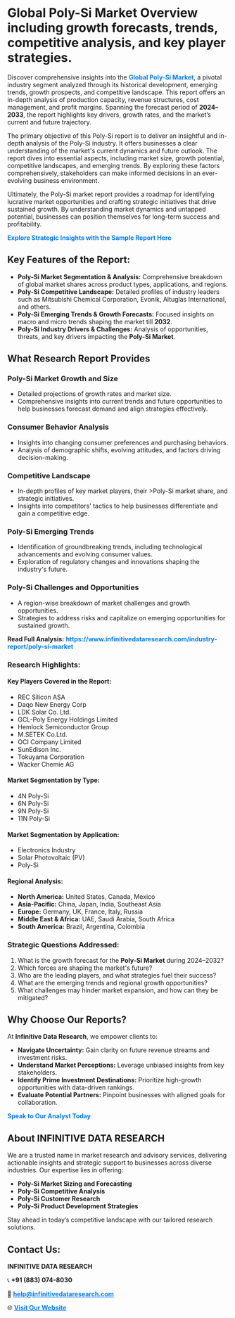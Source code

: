 <h1>Global Poly-Si Market Overview including growth forecasts, trends, competitive analysis, and key player strategies.</h1>
<p>
Discover comprehensive insights into the 
<a href="https://www.infinitivedataresearch.com/industry-report/poly-si-market" rel="dofollow" style="color: #007BFF; text-decoration: none;"><strong>Global Poly-Si Market</strong></a>, a pivotal industry segment analyzed through its historical development, emerging trends, growth prospects, and competitive landscape. This report offers an in-depth analysis of production capacity, revenue structures, cost management, and profit margins. Spanning the forecast period of <strong>2024–2033</strong>, the report highlights key drivers, growth rates, and the market’s current and future trajectory.
</p>
<p>
The primary objective of this Poly-Si report is to deliver an insightful and in-depth analysis of the Poly-Si industry. It offers businesses a clear understanding of the market's current dynamics and future outlook. The report dives into essential aspects, including market size, growth potential, competitive landscapes, and emerging trends. By exploring these factors comprehensively, stakeholders can make informed decisions in an ever-evolving business environment.
</p>
<p>
Ultimately, the Poly-Si market report provides a roadmap for identifying lucrative market opportunities and crafting strategic initiatives that drive sustained growth. By understanding market dynamics and untapped potential, businesses can position themselves for long-term success and profitability.
</p>
<p>
<a href="https://www.infinitivedataresearch.com/request-sample/reportId=102930" style="color: #007BFF; text-decoration: none;"><strong>Explore Strategic Insights with the Sample Report Here</strong></a>
</p>

<h2>Key Features of the Report:</h2>
<ul>
<li><strong>Poly-Si Market Segmentation & Analysis:</strong> Comprehensive breakdown of global market shares across product types, applications, and regions.</li>
<li><strong>Poly-Si Competitive Landscape:</strong> Detailed profiles of industry leaders such as Mitsubishi Chemical Corporation, Evonik, Altuglas International, and others.</li>
<li><strong>Poly-Si Emerging Trends & Growth Forecasts:</strong> Focused insights on macro and micro trends shaping the market till <strong>2032</strong>.</li>
<li><strong>Poly-Si Industry Drivers & Challenges:</strong> Analysis of opportunities, threats, and key drivers impacting the <strong>Poly-Si Market</strong>.</li>
</ul>

<h2>What Research Report Provides</h2>
<h3>Poly-Si Market Growth and Size</h3>
<ul>
<li>Detailed projections of growth rates and market size.</li>
<li>Comprehensive insights into current trends and future opportunities to help businesses forecast demand and align strategies effectively.</li>
</ul>

<h3>Consumer Behavior Analysis</h3>
<ul>
<li>Insights into changing consumer preferences and purchasing behaviors.</li>
<li>Analysis of demographic shifts, evolving attitudes, and factors driving decision-making.</li>
</ul>

<h3>Competitive Landscape</h3>
<ul>
<li>In-depth profiles of key market players, their >Poly-Si market share, and strategic initiatives.</li>
<li>Insights into competitors' tactics to help businesses differentiate and gain a competitive edge.</li>
</ul>

<h3>Poly-Si Emerging Trends</h3>
<ul>
<li>Identification of groundbreaking trends, including technological advancements and evolving consumer values.</li>
<li>Exploration of regulatory changes and innovations shaping the industry's future.</li>
</ul>

<h3>Poly-Si Challenges and Opportunities</h3>
<ul>
<li>A region-wise breakdown of market challenges and growth opportunities.</li>
<li>Strategies to address risks and capitalize on emerging opportunities for sustained growth.</li>
</ul>
<p><strong>Read Full Analysis:</strong> <a href="https://www.infinitivedataresearch.com/industry-report/poly-si-market" rel="dofollow" style="color: #007BFF; text-decoration: none;"><strong>https://www.infinitivedataresearch.com/industry-report/poly-si-market</strong></a></p>
<h3>Research Highlights:</h3>
<h4>Key Players Covered in the Report:</h4>
<ul><li>REC Silicon ASA</li><li>Daqo New Energy Corp</li><li>LDK Solar Co. Ltd.</li><li>GCL-Poly Energy Holdings Limited</li><li>Hemlock Semiconductor Group</li><li>M.SETEK Co.Ltd.</li><li>OCI Company Limited</li><li>SunEdison Inc.</li><li>Tokuyama Corporation</li><li>Wacker Chemie AG</li></ul>
<h4>Market Segmentation by Type:</h4>
<ul><li>4N Poly-Si</li><li>6N Poly-Si</li><li>9N Poly-Si</li><li>11N Poly-Si</li></ul>
<h4>Market Segmentation by Application:</h4>
<ul><li>Electronics Industry</li><li>Solar Photovoltaic (PV)</li><li>Poly-Si</li></ul>

<h4>Regional Analysis:</h4>
<ul>
<li><strong>North America:</strong> United States, Canada, Mexico</li>
<li><strong>Asia-Pacific:</strong> China, Japan, India, Southeast Asia</li>
<li><strong>Europe:</strong> Germany, UK, France, Italy, Russia</li>
<li><strong>Middle East & Africa:</strong> UAE, Saudi Arabia, South Africa</li>
<li><strong>South America:</strong> Brazil, Argentina, Colombia</li>
</ul>

<h3>Strategic Questions Addressed:</h3>
<ol>
<li>What is the growth forecast for the <strong>Poly-Si Market</strong> during 2024–2032?</li>
<li>Which forces are shaping the market's future?</li>
<li>Who are the leading players, and what strategies fuel their success?</li>
<li>What are the emerging trends and regional growth opportunities?</li>
<li>What challenges may hinder market expansion, and how can they be mitigated?</li>
</ol>

<h2>Why Choose Our Reports?</h2>
<p>At <strong>Infinitive Data Research</strong>, we empower clients to:</p>
<ul>
<li><strong>Navigate Uncertainty:</strong> Gain clarity on future revenue streams and investment risks.</li>
<li><strong>Understand Market Perceptions:</strong> Leverage unbiased insights from key stakeholders.</li>
<li><strong>Identify Prime Investment Destinations:</strong> Prioritize high-growth opportunities with data-driven rankings.</li>
<li><strong>Evaluate Potential Partners:</strong> Pinpoint businesses with aligned goals for collaboration.</li>
</ul>
<p><a href="https://www.infinitivedataresearch.com/industry-report/poly-si-market" rel="dofollow" style="color: #007BFF; text-decoration: none;"><strong>Speak to Our Analyst Today</strong></a></p>

<h2>About INFINITIVE DATA RESEARCH</h2>
<p>We are a trusted name in market research and advisory services, delivering actionable insights and strategic support to businesses across diverse industries. Our expertise lies in offering:</p>
<ul>
<li><strong>Poly-Si Market Sizing and Forecasting</strong></li>
<li><strong>Poly-Si Competitive Analysis</strong></li>
<li><strong>Poly-Si Customer Research</strong></li>
<li><strong>Poly-Si Product Development Strategies</strong></li>
</ul>
<p>Stay ahead in today’s competitive landscape with our tailored research solutions.</p>

<h2>Contact Us:</h2>
<p><strong>INFINITIVE DATA RESEARCH</strong></p>
<p>📞 <strong>+91 (883) 074-8030</strong></p>
<p>📧 <strong><a href="mailto:help@infinitivedataresearch.com" style="color: #007BFF;">help@infinitivedataresearch.com</a></strong></p>
<p>🌐 <strong><a href="https://www.infinitivedataresearch.com" rel="dofollow" style="color: #007BFF;">Visit Our Website</a></strong></p>